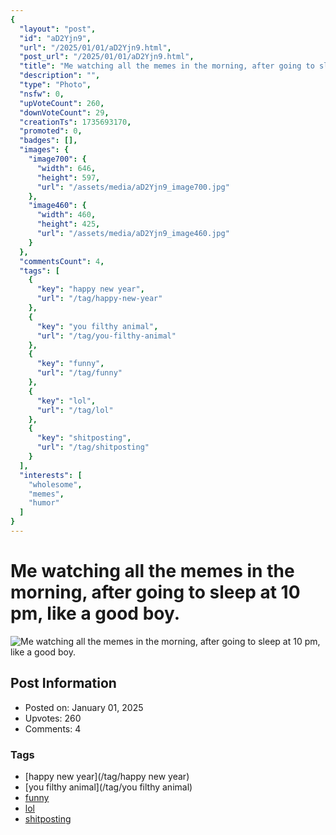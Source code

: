 ```yaml
---
{
  "layout": "post",
  "id": "aD2Yjn9",
  "url": "/2025/01/01/aD2Yjn9.html",
  "post_url": "/2025/01/01/aD2Yjn9.html",
  "title": "Me watching all the memes in the morning, after going to sleep at 10 pm, like a good boy.",
  "description": "",
  "type": "Photo",
  "nsfw": 0,
  "upVoteCount": 260,
  "downVoteCount": 29,
  "creationTs": 1735693170,
  "promoted": 0,
  "badges": [],
  "images": {
    "image700": {
      "width": 646,
      "height": 597,
      "url": "/assets/media/aD2Yjn9_image700.jpg"
    },
    "image460": {
      "width": 460,
      "height": 425,
      "url": "/assets/media/aD2Yjn9_image460.jpg"
    }
  },
  "commentsCount": 4,
  "tags": [
    {
      "key": "happy new year",
      "url": "/tag/happy-new-year"
    },
    {
      "key": "you filthy animal",
      "url": "/tag/you-filthy-animal"
    },
    {
      "key": "funny",
      "url": "/tag/funny"
    },
    {
      "key": "lol",
      "url": "/tag/lol"
    },
    {
      "key": "shitposting",
      "url": "/tag/shitposting"
    }
  ],
  "interests": [
    "wholesome",
    "memes",
    "humor"
  ]
}
---
```


# Me watching all the memes in the morning, after going to sleep at 10 pm, like a good boy.

![Me watching all the memes in the morning, after going to sleep at 10 pm, like a good boy.](/assets/media/aD2Yjn9_image700.jpg)

## Post Information

- Posted on: January 01, 2025
- Upvotes: 260
- Comments: 4

### Tags

- [happy new year](/tag/happy new year)
- [you filthy animal](/tag/you filthy animal)
- [funny](/tag/funny)
- [lol](/tag/lol)
- [shitposting](/tag/shitposting)
